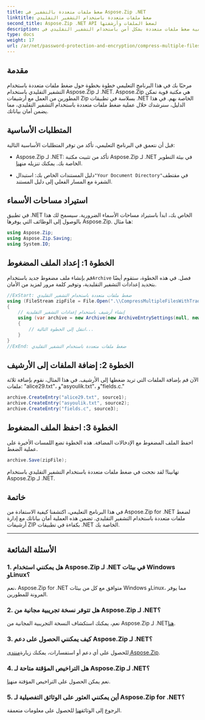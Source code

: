 ```yaml
---
title: ضغط ملفات متعددة بالتشفير في Aspose.Zip .NET
linktitle: ضغط ملفات متعددة باستخدام التشفير التقليدي
second_title: Aspose.Zip .NET API لضغط الملفات وأرشفتها
description: تعرف على كيفية ضغط ملفات متعددة بشكل آمن باستخدام التشفير التقليدي في Aspose.Zip لـ .NET. تعزيز حماية البيانات في تطبيقات .NET الخاصة بك.
type: docs
weight: 17
url: /ar/net/password-protection-and-encryption/compress-multiple-files-traditional-encryption/
---
```


## مقدمة

مرحبًا بك في هذا البرنامج التعليمي خطوة بخطوة حول ضغط ملفات متعددة باستخدام التشفير التقليدي باستخدام Aspose.Zip لـ .NET. Aspose.Zip هي مكتبة قوية تمكن المطورين من العمل مع أرشيفات Zip بسلاسة في تطبيقات .NET الخاصة بهم. في هذا الدليل، سنرشدك خلال عملية ضغط ملفات متعددة باستخدام التشفير التقليدي، مما يضمن أمان بياناتك.

## المتطلبات الأساسية

قبل أن نتعمق في البرنامج التعليمي، تأكد من توفر المتطلبات الأساسية التالية:

-  Aspose.Zip لـ .NET: تأكد من تثبيت مكتبة Aspose.Zip لـ .NET في بيئة التطوير الخاصة بك. يمكنك تنزيله من[هنا](https://releases.aspose.com/zip/net/).

-  دليل المستندات الخاص بك: استبدال`"Your Document Directory"`في مقتطف الشفرة مع المسار الفعلي إلى دليل المستند.

## استيراد مساحات الأسماء

في تطبيق .NET الخاص بك، ابدأ باستيراد مساحات الأسماء الضرورية. سيسمح لك هذا بالوصول إلى الوظائف التي يوفرها Aspose.Zip. هنا مثال:

```csharp
using Aspose.Zip;
using Aspose.Zip.Saving;
using System.IO;
```

## الخطوة 1: إعداد الملف المضغوط

 قم بإنشاء ملف مضغوط جديد باستخدام`Archive` فصل. في هذه الخطوة، ستقوم أيضًا بتحديد إعدادات التشفير التقليدية، وتوفير كلمة مرور لمزيد من الأمان.

```csharp
//ExStart: ضغط ملفات متعددة باستخدام التشفير التقليدي
using (FileStream zipFile = File.Open(".\\CompressMultipleFilesWithTraditionalEncryption_out.zip", FileMode.Create))
{
    // إنشاء أرشيف باستخدام إعدادات التشفير التقليدية
    using (var archive = new Archive(new ArchiveEntrySettings(null, new TraditionalEncryptionSettings("p@s$"))))
    {
        // انتقل إلى الخطوة التالية...
    }
}
//ExEnd: ضغط ملفات متعددة باستخدام التشفير التقليدي
```

## الخطوة 2: إضافة الملفات إلى الأرشيف

الآن قم بإضافة الملفات التي تريد ضغطها إلى الأرشيف. في هذا المثال، نقوم بإضافة ثلاثة ملفات: "alice29.txt"، و"asyoulik.txt"، و"fields.c."

```csharp
archive.CreateEntry("alice29.txt", source1);
archive.CreateEntry("asyoulik.txt", source2);
archive.CreateEntry("fields.c", source3);
```

## الخطوة 3: احفظ الملف المضغوط

احفظ الملف المضغوط مع الإدخالات المضافة. هذه الخطوة تضع اللمسات الأخيرة على عملية الضغط.

```csharp
archive.Save(zipFile);
```

تهانينا! لقد نجحت في ضغط ملفات متعددة باستخدام التشفير التقليدي باستخدام Aspose.Zip لـ .NET.

## خاتمة

في هذا البرنامج التعليمي، اكتشفنا كيفية الاستفادة من Aspose.Zip for .NET لضغط ملفات متعددة باستخدام التشفير التقليدي. تضمن هذه العملية أمان بياناتك مع إدارة أرشيفات ZIP بكفاءة في تطبيقات .NET الخاصة بك.

---

## الأسئلة الشائعة

### 1. هل يمكنني استخدام Aspose.Zip لـ .NET في بيئات Windows وLinux؟

نعم، Aspose.Zip for .NET متوافق مع كل من بيئات Windows وLinux، مما يوفر المرونة للمطورين.

### 2. هل تتوفر نسخة تجريبية مجانية من Aspose.Zip لـ .NET؟

 نعم، يمكنك استكشاف النسخة التجريبية المجانية من Aspose.Zip لـ .NET[هنا](https://releases.aspose.com/).

### 3. كيف يمكنني الحصول على دعم Aspose.Zip لـ .NET؟

 للحصول على أي دعم أو استفسارات، يمكنك زيارة[منتدى Aspose.Zip](https://forum.aspose.com/c/zip/37).

### 4. هل التراخيص المؤقتة متاحة لـ Aspose.Zip لـ .NET؟

 نعم يمكن الحصول على التراخيص المؤقتة من[هنا](https://purchase.aspose.com/temporary-license/).

### 5. أين يمكنني العثور على الوثائق التفصيلية لـ Aspose.Zip for .NET؟

الرجوع إلى الوثائق[هنا](https://reference.aspose.com/zip/net/) للحصول على معلومات متعمقة.
